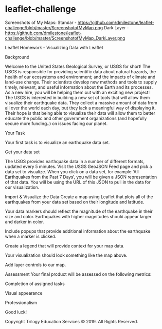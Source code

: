 # leaflet-challenge  
Screenshots of My Maps:
Standar - https://github.com/dmilestone/leaflet-challenge/blob/master/ScreenshotofMyMap.png
Dark Layer - https://github.com/dmilestone/leaflet-challenge/blob/master/ScreenshotofMyMap_DarkLayer.png

Leaflet Homework - Visualizing Data with Leaflet

Background

Welcome to the United States Geological Survey, or USGS for short! The USGS is responsible for providing scientific data about natural hazards, the health of our ecosystems and environment; and the impacts of climate and land-use change. Their scientists develop new methods and tools to supply timely, relevant, and useful information about the Earth and its processes. As a new hire, you will be helping them out with an exciting new project!
The USGS is interested in building a new set of tools that will allow them visualize their earthquake data. They collect a massive amount of data from all over the world each day, but they lack a meaningful way of displaying it. Their hope is that being able to visualize their data will allow them to better educate the public and other government organizations (and hopefully secure more funding..) on issues facing our planet.

Your Task

Your first task is to visualize an earthquake data set.


Get your data set

The USGS provides earthquake data in a number of different formats, updated every 5 minutes. Visit the USGS GeoJSON Feed page and pick a data set to visualize. When you click on a data set, for example 'All Earthquakes from the Past 7 Days', you will be given a JSON representation of that data. You will be using the URL of this JSON to pull in the data for our visualization.



Import & Visualize the Data
Create a map using Leaflet that plots all of the earthquakes from your data set based on their longitude and latitude.

Your data markers should reflect the magnitude of the earthquake in their size and color. Earthquakes with higher magnitudes should appear larger and darker in color.

Include popups that provide additional information about the earthquake when a marker is clicked.


Create a legend that will provide context for your map data.

Your visualization should look something like the map above.

Add layer controls to our map.




Assessment
Your final product will be assessed on the following metrics:


Completion of assigned tasks


Visual appearance


Professionalism


Good luck!

Copyright
Trilogy Education Services © 2019. All Rights Reserved.
